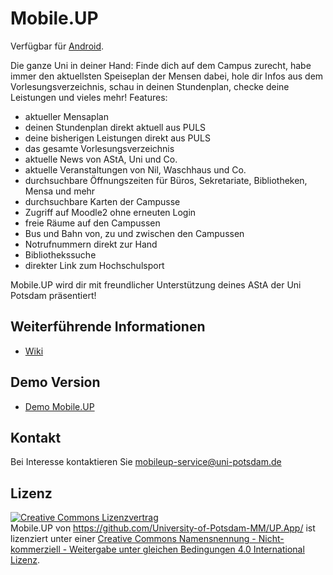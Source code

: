 Mobile.UP
======

Verfügbar für [Android](https://play.google.com/store/apps/details?id=de.floriangoessler.upapp).

Die ganze Uni in deiner Hand: Finde dich auf dem Campus zurecht, habe immer den aktuellsten Speiseplan der Mensen dabei, hole dir Infos aus dem Vorlesungsverzeichnis, schau in deinen Stundenplan, checke deine Leistungen und vieles mehr!
Features:

- aktueller Mensaplan
- deinen Stundenplan direkt aktuell aus PULS
- deine bisherigen Leistungen direkt aus PULS
- das gesamte Vorlesungsverzeichnis 
- aktuelle News von AStA, Uni und Co.
- aktuelle Veranstaltungen von Nil, Waschhaus und Co.
- durchsuchbare Öffnungszeiten für Büros, Sekretariate, Bibliotheken, Mensa und mehr
- durchsuchbare Karten der Campusse
- Zugriff auf Moodle2 ohne erneuten Login
- freie Räume auf den Campussen
- Bus und Bahn von, zu und zwischen den Campussen
- Notrufnummern direkt zur Hand
- Bibliothekssuche
- direkter Link zum Hochschulsport

Mobile.UP wird dir mit freundlicher Unterstützung deines AStA der Uni Potsdam präsentiert!

## Weiterführende Informationen

* [Wiki](https://github.com/University-of-Potsdam-MM/UP.App/wiki)

## Demo Version

* [Demo Mobile.UP](https://erdmaennchen.soft.cs.uni-potsdam.de/UP-App/www/)

## Kontakt

Bei Interesse kontaktieren Sie mobileup-service@uni-potsdam.de

## Lizenz

<a rel="license" href="http://creativecommons.org/licenses/by-nc-sa/4.0/"><img alt="Creative Commons Lizenzvertrag" style="border-width:0" src="http://i.creativecommons.org/l/by-nc-sa/4.0/88x31.png" /></a><br /><span xmlns:dct="http://purl.org/dc/terms/" property="dct:title">Mobile.UP</span> von <a xmlns:cc="http://creativecommons.org/ns#" href="https://github.com/University-of-Potsdam-MM/UP.App/" property="cc:attributionName" rel="cc:attributionURL">https://github.com/University-of-Potsdam-MM/UP.App/</a> ist lizenziert unter einer <a rel="license" href="http://creativecommons.org/licenses/by-nc-sa/4.0/">Creative Commons Namensnennung - Nicht-kommerziell - Weitergabe unter gleichen Bedingungen 4.0 International Lizenz</a>.
